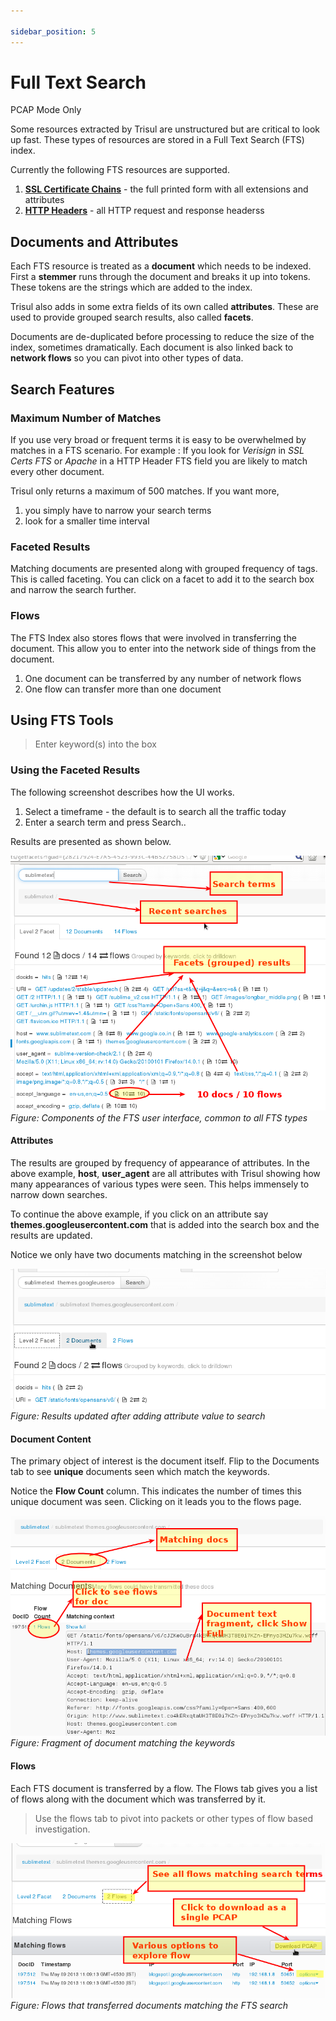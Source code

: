 ```yaml
---

sidebar_position: 5
---
```


# Full Text Search
<span class="badge badge--primary">PCAP Mode Only</span>  

Some resources extracted by Trisul are unstructured but are critical to
look up fast. These types of resources are stored in a Full Text Search
(FTS) index.

Currently the following FTS resources are supported.

1. **[SSL Certificate Chains](ftsssl)** - the full printed form
   with all extensions and attributes
2. **[HTTP Headers](ftshttp)** - all HTTP request and response
   headerss

## Documents and Attributes

Each FTS resource is treated as a **document** which needs to be
indexed. First a **stemmer** runs through the document and breaks it up
into tokens. These tokens are the strings which are added to the index.

Trisul also adds in some extra fields of its own called **attributes**.
These are used to provide grouped search results, also called
**facets**.

Documents are de-duplicated before processing to reduce the size of the
index, sometimes dramatically. Each document is also linked back to
**network flows** so you can pivot into other types of data.

## Search Features

### Maximum Number of Matches

If you use very broad or frequent terms it is easy to be overwhelmed by
matches in a FTS scenario. For example : If you look for *Verisign* in
*SSL Certs FTS* or *Apache* in a HTTP Header FTS field you are likely to
match every other document.

Trisul only returns a maximum of 500 matches. If you want more,

1. you simply have to narrow your search terms
2. look for a smaller time interval

### Faceted Results

Matching documents are presented along with grouped frequency of tags.
This is called faceting. You can click on a facet to add it to the
search box and narrow the search further.

### Flows

The FTS Index also stores flows that were involved in transferring the
document. This allow you to enter into the network side of things from
the document.

1. One document can be transferred by any number of network flows
2. One flow can transfer more than one document

## Using FTS Tools

> Enter keyword(s) into the box

### Using the Faceted Results

The following screenshot describes how the UI works.

1. Select a timeframe - the default is to search all the traffic today
2. Enter a search term and press Search..

Results are presented as shown below.

![](images/ftsi1.png)  
*Figure: Components of the FTS user interface, common to all FTS types*

#### Attributes

The results are grouped by frequency of appearance of attributes. In the
above example, **host**, **user_agent** are all attributes with Trisul
showing how many appearances of various types were seen. This helps
immensely to narrow down searches.

To continue the above example, if you click on an attribute say
**themes.googleusercontent.com** that is added into the search box and
the results are updated.

Notice we only have two documents matching in the screenshot below

![](images/ftsi2.png)  
*Figure: Results updated after adding attribute value to search*

#### Document Content

The primary object of interest is the document itself. Flip to the
Documents tab to see **unique** documents seen which match the keywords.

Notice the **Flow Count** column. This indicates the number of times
this unique document was seen. Clicking on it leads you to the flows
page.

![](images/ftsi3.png)  
*Figure: Fragment of document matching the keywords*

#### Flows

Each FTS document is transferred by a flow. The Flows tab gives you a
list of flows along with the document which was transferred by it.

> Use the flows tab to pivot into packets or other types of flow based
> investigation.

![](images/ftsi4.png)  
*Figure: Flows that transferred documents matching the FTS search*
